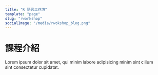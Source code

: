 ```yaml
---
title: "R 語言工作坊"
template: "page"
slug: "rworkshop"
socialImage: "/media/rwokshop_blog.png"
---
```


# 課程介紹

Lorem ipsum dolor sit amet, qui minim labore adipisicing minim sint cillum sint consectetur cupidatat.

